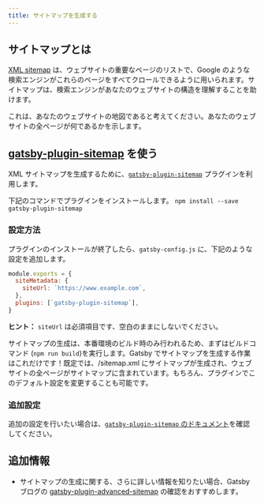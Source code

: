 ```yaml
---
title: サイトマップを生成する
---
```


## サイトマップとは

[XML sitemap](https://support.google.com/webmasters/answer/156184?hl=ja) は、ウェブサイトの重要なページのリストで、Google のような検索エンジンがこれらのページをすべてクロールできるように用いられます。サイトマップは、検索エンジンがあなたのウェブサイトの構造を理解することを助けます。

これは、あなたのウェブサイトの地図であると考えてください。あなたのウェブサイトの全ページが何であるかを示します。

## [gatsby-plugin-sitemap](/packages/gatsby-plugin-sitemap/) を使う

XML サイトマップを生成するために、[`gatsby-plugin-sitemap`](/packages/gatsby-plugin-sitemap/) プラグインを利用します。

下記のコマンドでプラグインをインストールします。
`npm install --save gatsby-plugin-sitemap`

### 設定方法

プラグインのインストールが終了したら、`gatsby-config.js` に、下記のような設定を追加します。

```javascript:title=gatsby-config.js
module.exports = {
  siteMetadata: {
    siteUrl: `https://www.example.com`,
  },
  plugins: [`gatsby-plugin-sitemap`],
}
```

**ヒント：** `siteUrl` は必須項目です、空白のままにしないでください。

サイトマップの生成は、本番環境のビルド時のみ行われるため、まずはビルドコマンド (`npm run build`)を実行します。Gatsby でサイトマップを生成する作業はこれだけです！既定では、/sitemap.xml にサイトマップが生成され、ウェブサイトの全ページがサイトマップに含まれています。もちろん、プラグインでこのデフォルト設定を変更することも可能です。

### 追加設定

追加の設定を行いたい場合は、[`gatsby-plugin-sitemap` のドキュメント](/packages/gatsby-plugin-sitemap)を確認してください。

## 追加情報

- サイトマップの生成に関する、さらに詳しい情報を知りたい場合、Gatsby ブログの [gatsby-plugin-advanced-sitemap](/blog/2019-05-07-advanced-sitemap-plugin-for-seo/) の確認をおすすめします。

